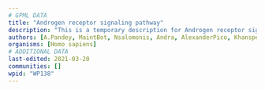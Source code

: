 ```yaml
---
# GPML DATA
title: "Androgen receptor signaling pathway"
description: "This is a temporary description for Androgen receptor signaling pathway"
authors: [A.Pandey, MaintBot, Nsalomonis, Andra, AlexanderPico, Khanspers, MartijnVanIersel, NetPath, Robertbaertsch, Mkutmon, Zari, L Dupuis, Egonw]
organisms: [Homo sapiens]
# ADDITIONAL DATA
last-edited: 2021-03-20
communities: []
wpid: "WP138"
---
```

